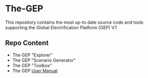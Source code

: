 # The-GEP
This repository contains the most up-to date source code and tools supporting the Global Electrification Platform (GEP) V.1

## Repo Content

* The GEP "Explorer"
* The GEP "Scenario Generator"
* The GEP "Toolbox"
* The GEP [User Manual](https://the-gep-user-manual.readthedocs.io/en/latest/)
